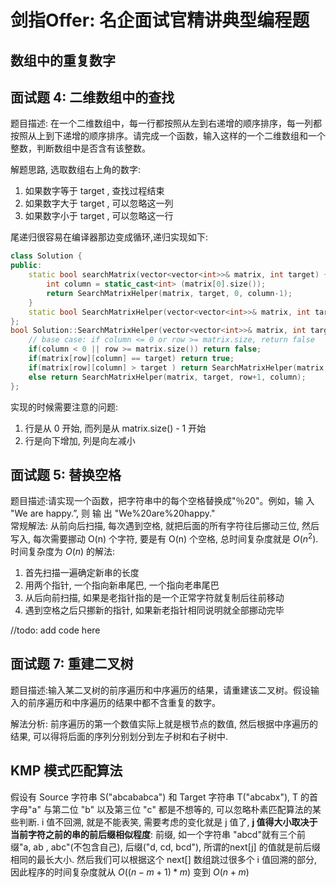 # 剑指Offer: 名企面试官精讲典型编程题

## 数组中的重复数字

## 面试题 4: 二维数组中的查找

题目描述: 在一个二维数组中，每一行都按照从左到右递增的顺序排序，每一列都按照从上到下递增的顺序排序。请完成一个函数，输入这样的一个二维数组和一个整数，判断数组中是否含有该整数。<br>

解题思路, 选取数组右上角的数字:
1. 如果数字等于 target , 查找过程结束
2. 如果数字大于 target , 可以忽略这一列
3. 如果数字小于 target , 可以忽略这一行

尾递归很容易在编译器那边变成循环,递归实现如下:
```C++
class Solution {
public:
    static bool searchMatrix(vector<vector<int>>& matrix, int target) {
        int column = static_cast<int> (matrix[0].size());
        return SearchMatrixHelper(matrix, target, 0, column-1);
    }
    static bool SearchMatrixHelper(vector<vector<int>>& matrix, int target, int row, int column);
};
bool Solution::SearchMatrixHelper(vector<vector<int>>& matrix, int target, int row, int column){
    // base case: if column <= 0 or row >= matrix.size, return false
    if(column < 0 || row >= matrix.size()) return false;
    if(matrix[row][column] == target) return true;
    if(matrix[row][column] > target ) return SearchMatrixHelper(matrix, target, row, column-1);
    else return SearchMatrixHelper(matrix, target, row+1, column);
};
```
实现的时候需要注意的问题:
1. 行是从 0 开始, 而列是从 matrix.size() - 1 开始
2. 行是向下增加, 列是向左减小 
## 面试题 5: 替换空格

题目描述:请实现一个函数，把字符串中的每个空格替换成"％20"。例如，输 入 "We are happy.”, 则 输 出 "We%20are%20happy." <br>
常规解法: 从前向后扫描, 每次遇到空格, 就把后面的所有字符往后挪动三位, 然后写入, 每次需要挪动 O(n) 个字符, 要是有 O(n) 个空格, 总时间复杂度就是 $O(n^2)$. <br>
时间复杂度为 $O(n)$ 的解法:
1. 首先扫描一遍确定新串的长度
2. 用两个指针, 一个指向新串尾巴, 一个指向老串尾巴 
3. 从后向前扫描, 如果是老指针指的是一个正常字符就复制后往前移动
4. 遇到空格之后只挪新的指针, 如果新老指针相同说明就全部挪动完毕

//todo: add code here

## 面试题 7: 重建二叉树

题目描述:输入某二叉树的前序遍历和中序遍历的结果，请重建该二叉树。假设输入的前序遍历和中序遍历的结果中都不含重复的数字。<br>

解法分析: 前序遍历的第一个数值实际上就是根节点的数值, 然后根据中序遍历的结果, 可以得将后面的序列分别划分到左子树和右子树中.


## KMP 模式匹配算法

假设有 Source 字符串 S("abcababca") 和 Target 字符串 T("abcabx"), T 的首字母"a" 与第二位 "b" 以及第三位 "c" 都是不想等的, 可以忽略朴素匹配算法的某些判断. i 值不回溯, 就是不能表笑, 需要考虑的变化就是 j 值了, **j 值得大小取决于当前字符之前的串的前后缀相似程度**:
前缀, 如一个字符串 "abcd"就有三个前缀"a, ab , abc"(不包含自己), 后缀("d, cd, bcd"), 所谓的next[j] 的值就是前后缀相同的最长大小. 然后我们可以根据这个 next[] 数组跳过很多个 i 值回溯的部分, 因此程序的时间复杂度就从 $O((n-m+1)*m)$ 变到 $O(n+m)$